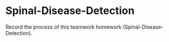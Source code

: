 # Spinal-Disease-Detection
Record the process of this teamwork homework (Spinal-Disease-Detection).
